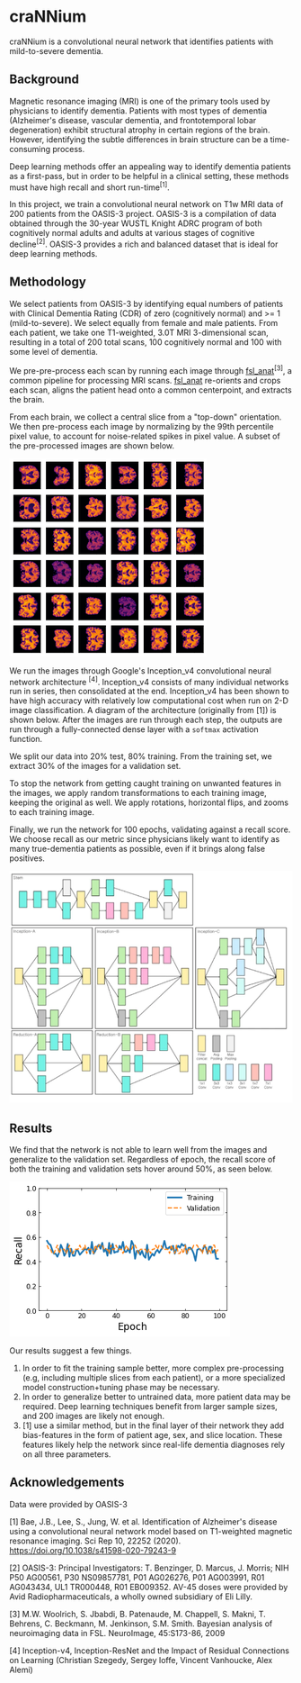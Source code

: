 # craNNium

craNNium is a convolutional neural network that identifies patients with mild-to-severe dementia.

## Background
Magnetic resonance imaging (MRI) is one of the primary tools used by physicians to identify dementia. Patients with most types of dementia (Alzheimer's disease, vascular dementia, and frontotemporal lobar degeneration) exhibit structural atrophy in certain regions of the brain. However, identifying the subtle differences in brain structure can be a time-consuming process.

Deep learning methods offer an appealing way to identify dementia patients as a first-pass, but in order to be helpful in a clinical setting, these methods must have high recall and short run-time<sup>[1]</sup>.

In this project, we train a convolutional neural network on T1w MRI data of 200 patients from the OASIS-3 project. OASIS-3 is a compilation of data obtained through the 30-year WUSTL Knight ADRC program of both cognitively normal adults and adults at various stages of cognitive decline<sup>[2]</sup>. OASIS-3 provides a rich and balanced dataset that is ideal for deep learning methods.

## Methodology

We select patients from OASIS-3 by identifying equal numbers of patients with Clinical Dementia Rating (CDR) of zero (cognitively normal) and >= 1 (mild-to-severe). We select equally from female and male patients. From each patient, we take one T1-weighted, 3.0T MRI 3-dimensional scan, resulting in a total of 200 total scans, 100 cognitively normal and 100 with some level of dementia.

We pre-pre-process each scan by running each image through [fsl_anat](https://fsl.fmrib.ox.ac.uk/fsl/fslwiki/fsl_anat)<sup>[3]</sup>, a common pipeline for processing MRI scans. [fsl_anat](https://fsl.fmrib.ox.ac.uk/fsl/fslwiki/fsl_anat) re-orients and crops each scan, aligns the patient head onto a common centerpoint, and extracts the brain.

From each brain, we collect a central slice from a "top-down" orientation. We then pre-process each image by normalizing by the 99th percentile pixel value, to account for noise-related spikes in pixel value. A subset of the pre-processed images are shown below.

![](brains.png)

We run the images through Google's Inception_v4 convolutional neural network architecture <sup>[4]</sup>. Inception_v4 consists of many individual networks run in series, then consolidated at the end. Inception_v4 has been shown to have high accuracy with relatively low computational cost when  run on 2-D image classification. A diagram of the architecture (originally from [1]) is shown below. After the images are run through each step, the outputs are run through a fully-connected dense layer with a `softmax` activation function.

We split our data into 20% test, 80% training. From the training set, we extract 30% of the images for a validation set.

To stop the network from getting caught training on unwanted features in the images, we apply random transformations to each training image, keeping the original as well. We apply rotations, horizontal flips, and zooms to each training image.

Finally, we run the network for 100 epochs, validating against a recall score. We choose recall as our metric since physicians likely want to identify as many true-dementia patients as possible, even if it brings along false positives.

![](inception_v4.png)

## Results

We find that the network is not able to learn well from the images and generalize to the validation set. Regardless of epoch, the recall score of both the training and validation sets hover around 50%, as seen below.

![](performance.png)

Our results suggest a few things.
1. In order to fit the training sample better, more complex pre-processing (e.g, including multiple slices from each patient), or a more specialized model construction+tuning phase may be necessary.
2. In order to generalize better to untrained data, more patient data may be required. Deep learning techniques benefit from larger sample sizes, and 200 images are likely not enough.
3. [1] use a similar method, but in the final layer of their network they add bias-features in the form of patient age, sex, and slice location. These features likely help the network since real-life dementia diagnoses rely on all three parameters.

## Acknowledgements

Data were provided by OASIS-3

[1] Bae, J.B., Lee, S., Jung, W. et al. Identification of Alzheimer's disease using a convolutional neural network model based on T1-weighted magnetic resonance imaging. Sci Rep 10, 22252 (2020). https://doi.org/10.1038/s41598-020-79243-9

[2] OASIS-3: Principal Investigators: T. Benzinger, D. Marcus, J. Morris; NIH P50 AG00561, P30 NS09857781, P01 AG026276, P01 AG003991, R01 AG043434, UL1 TR000448, R01 EB009352. AV-45 doses were provided by Avid Radiopharmaceuticals, a wholly owned subsidiary of Eli Lilly.

[3]  M.W. Woolrich, S. Jbabdi, B. Patenaude, M. Chappell, S. Makni, T. Behrens, C. Beckmann, M. Jenkinson, S.M. Smith. Bayesian analysis of neuroimaging data in FSL. NeuroImage, 45:S173-86, 2009 

[4] Inception-v4, Inception-ResNet and the Impact of Residual Connections on Learning (Christian Szegedy, Sergey Ioffe, Vincent Vanhoucke, Alex Alemi)